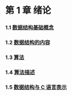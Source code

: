 # 第 1 章 绪论

### 1.1 [数据结构基础概念](1-1%20数据结构基础概念)

### 1.2 [数据结构的内容](1-2%20数据结构的内容)

### 1.3 [算法](1-3%20算法)

### 1.4 [算法描述](1-4%20算法描述)

### 1.5 [数据结构与 C 语言表示](1-5%20数据结构与%20C%20语言表示)
